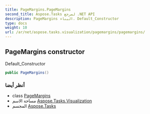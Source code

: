 ```yaml
---
title: PageMargins.PageMargins
second_title: Aspose.Tasks لمرجع .NET API
description: PageMargins البناء. Default_Constructor
type: docs
weight: 10
url: /ar/net/aspose.tasks.visualization/pagemargins/pagemargins/
---
```

## PageMargins constructor

Default_Constructor

```csharp
public PageMargins()
```

### أنظر أيضا

* class [PageMargins](../)
* مساحة الاسم [Aspose.Tasks.Visualization](../../pagemargins/)
* المجسم [Aspose.Tasks](../../../)



